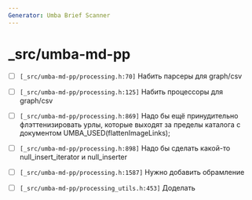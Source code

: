 ```yaml
---
Generator: Umba Brief Scanner
---
```


# _src/umba-md-pp

- [ ] `[_src/umba-md-pp/processing.h:70]`
  Набить парсеры для graph/csv

- [ ] `[_src/umba-md-pp/processing.h:125]`
  Набить процессоры для graph/csv

- [ ] `[_src/umba-md-pp/processing.h:869]`
  Надо бы ещё принудительно флэттенизировать урлы, которые выходят за пределы
  каталога с документом UMBA_USED(flattenImageLinks);

- [ ] `[_src/umba-md-pp/processing.h:898]`
  Надо бы сделать какой-то null_insert_iterator и null_inserter

- [ ] `[_src/umba-md-pp/processing.h:1587]`
  Нужно добавить обрамление

- [ ] `[_src/umba-md-pp/processing_utils.h:453]`
  Доделать

